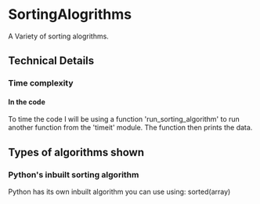 # SortingAlogrithms
A Variety of sorting alogrithms.

## Technical Details

### Time complexity

#### In the code
To time the code I will be using a function 'run_sorting_algorithm' to run another function from the 'timeit' module. The function then prints the data.

## Types of algorithms shown

### Python's inbuilt sorting algorithm
Python has its own inbuilt algorithm you can use using:
sorted(array)